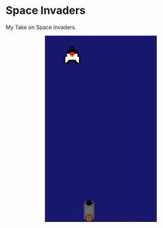# Space Invaders

My Take on Space Invaders. 

<center>
<img src="./space-invaders.gif" alt="Example video showcasing the game">
</center>